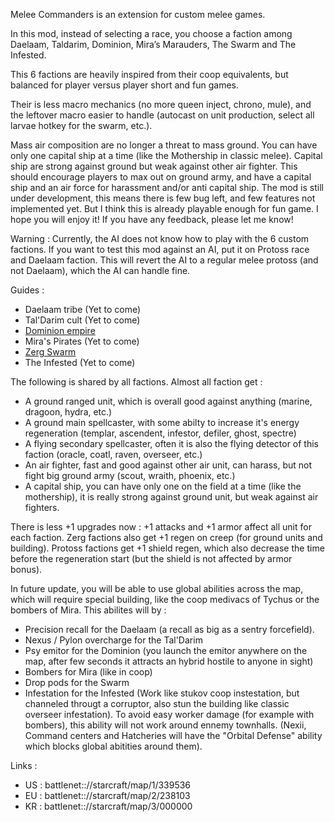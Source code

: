 Melee Commanders is an extension for custom melee games.

In this mod, instead of selecting a race, you choose a faction among Daelaam, Taldarim, Dominion, Mira’s Marauders, The Swarm and The Infested.

This 6 factions are heavily inspired from their coop equivalents, but balanced for player versus player short and fun games.

Their is less macro mechanics (no more queen inject, chrono, mule), and the leftover macro easier to handle (autocast on unit production, select all larvae hotkey for the swarm, etc.).

Mass air composition are no longer a threat to mass ground. You can have only one capital ship at a time (like the Mothership in classic melee). Capital ship are strong against ground but weak against other air fighter. This should encourage players to max out on ground army, and have a capital ship and an air force for harassment and/or anti capital ship.
The mod is still under development, this means there is few bug left, and few features not implemented yet. But I think this is already playable enough for fun game.
I hope you will enjoy it! If you have any feedback, please let me know!

Warning :
Currently, the AI does not know how to play with the 6 custom factions.
If you want to test this mod against an AI, put it on Protoss race and Daelaam faction. This will revert the AI to a regular melee protoss (and not Daelaam), which the AI can handle fine.


Guides :

- Daelaam tribe (Yet to come)
- Tal'Darim cult (Yet to come)
- [Dominion empire](Dominion/)
- Mira's Pirates (Yet to come)
- [Zerg Swarm](Swarm/)
- The Infested (Yet to come)

The following is shared by all factions. Almost all faction get :

- A ground ranged unit, which is overall good against anything (marine, dragoon, hydra, etc.)
- A ground main spellcaster, with some abilty to increase it's energy regeneration (templar, ascendent, infestor, defiler, ghost, spectre)
- A flying secondary spellcaster, often it is also the flying detector of this faction (oracle, coatl, raven, overseer, etc.)
- An air fighter, fast and good against other air unit, can harass, but not fight big ground army (scout, wraith, phoenix, etc.)
- A capital ship, you can have only one on the field at a time (like the mothership), it is really strong against ground unit, but weak against air fighters.

There is less +1 upgrades now : +1 attacks and +1 armor affect all unit for each faction. Zerg factions also get +1 regen on creep (for ground units and building). Protoss factions get +1 shield regen, which also decrease the time before the regeneration start (but the shield is not affected by armor bonus).

In future update, you will be able to use global abilities across the map, which will require special building, like the coop medivacs of Tychus or the bombers of Mira. This abilites will by :
- Precision recall for the Daelaam (a recall as big as a sentry forcefield).
- Nexus / Pylon overcharge for the Tal'Darim
- Psy emitor for the Dominion (you launch the emitor anywhere on the map, after few seconds it attracts an hybrid hostile to anyone in sight)
- Bombers for Mira (like in coop)
- Drop pods for the Swarm
- Infestation for the Infested (Work like stukov coop instestation, but channeled througt a corruptor, also stun the building like classic overseer infestation).
To avoid easy worker damage (for example with bombers), this ability will not work around ennemy townhalls. (Nexii, Command centers and Hatcheries will have the "Orbital Defense" ability which blocks global abitities around them).



Links :
- US : battlenet:://starcraft/map/1/339536
- EU : battlenet:://starcraft/map/2/238103
- KR : battlenet:://starcraft/map/3/000000
